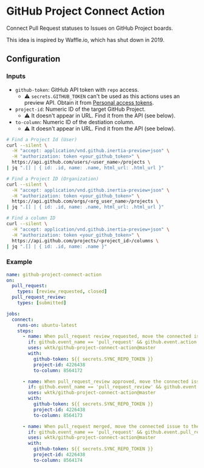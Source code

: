 # GitHub Project Connect Action

Connect Pull Request statuses to Issues on GitHub Project boards.

This idea is inspired by Waffle.io, which has shut down in 2019.

## Configuration

### Inputs

- `github-token`: GitHub API token with `repo` access.
  - :warning: `secrets.GITHUB_TOKEN` can't be used as this actions uses an preview API.  Obtain it from [Personal access tokens].
- `project-id`: Numeric ID of the target GitHub Project.
  - :warning: It doesn't appear in URL.  Find it from the API (see below).
- `to-column`: Numeric ID of the destiation column.
  - :warning: It doesn't appear in URL.  Find it from the API (see below).

```sh
# Find a Project Id (User)
curl --silent \
  -H "accept: application/vnd.github.inertia-preview+json" \
  -H "authorization: token <your_github_token>" \
  https://api.github.com/users/<user_name>/projects \
| jq ".[] | { id: .id, name: .name, html_url: .html_url }"

# Find a Project ID (Organization)
curl --silent \
  -H "accept: application/vnd.github.inertia-preview+json" \
  -H "authorization: token <your_github_token>" \
  https://api.github.com/orgs/<org_user_name>/projects \
| jq ".[] | { id: .id, name: .name, html_url: .html_url }"

# Find a column ID
curl --silent \
  -H "accept: application/vnd.github.inertia-preview+json" \
  -H "authorization: token <your_github_token>" \
  https://api.github.com/projects/<project_id>/columns \
| jq ".[] | { id: .id, name: .name }"
```

[Personal access tokens]: https://github.com/settings/tokens

### Example

```yaml
name: github-project-connect-action
on:
  pull_request:
    types: [review_requested, closed]
  pull_request_review:
    types: [submitted]

jobs:
  connect:
    runs-on: ubuntu-latest
    steps:
      - name: When pull_request review_requested, move the connected issue to the Reviewing column
        if: github.event_name == 'pull_request' && github.event.action == 'review_requested'
        uses: wktk/github-project-connect-action@master
        with:
          github-token: ${{ secrets.SYNC_REPO_TOKEN }}
          project-id: 4226438
          to-column: 8564172

      - name: When pull_request_review approved, move the connected issue to the Ready column
        if: github.event_name == 'pull_request_review' && github.event.review.state == 'approved'
        uses: wktk/github-project-connect-action@master
        with:
          github-token: ${{ secrets.SYNC_REPO_TOKEN }}
          project-id: 4226438
          to-column: 8564173

      - name: When pull_request merged, move the connected issue to the Done column
        if: github.event_name == 'pull_request' && github.event.pull_request.merged_at != ''
        uses: wktk/github-project-connect-action@master
        with:
          github-token: ${{ secrets.SYNC_REPO_TOKEN }}
          project-id: 4226438
          to-column: 8564174
```
